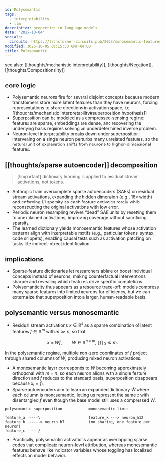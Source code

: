 ```yaml
---
id: Polysemantic
tags:
  - interpretability
  - llm
description: properties in language models.
date: "2025-10-04"
socials:
  circuits: https://transformer-circuits.pub/2023/monosemantic-features/index.html
modified: 2025-10-05 00:15:53 GMT-04:00
title: Polysemantic
---
```


see also: [[thoughts/mechanistic interpretability]], [[thoughts/Negation]], [[thoughts/Compositionality]]

## core logic

- Polysemantic neurons fire for several disjoint concepts because modern transformers store more latent features than they have neurons, forcing representations to share directions in activation space, i.e [[thoughts/mechanistic interpretability#superposition hypothesis]]
- Superposition can be modeled as a compressed-sensing regime: features are sparse, embeddings are dense, and recovering the underlying basis requires solving an underdetermined inverse problem.
- Neuron-level interpretability breaks down under superposition; intervening on a single neuron perturbs many unrelated features, so the natural unit of explanation shifts from neurons to higher-dimensional features.

## [[thoughts/sparse autoencoder]] decomposition

> [!important] dictionary learning is applied to residual stream activations, not tokens.

- Anthropic train overcomplete sparse autoencoders (SAEs) on residual stream activations, expanding the hidden dimension (e.g., 16× width) and enforcing L1 sparsity so each feature activates rarely while reconstructing the original activations with low error.
- Periodic neuron resampling revives “dead” SAE units by resetting them to unexplained activations, improving coverage without sacrificing sparsity.
- The learned dictionary yields monosemantic features whose activation patterns align with interpretable motifs (e.g., particular tokens, syntax, code snippets), enabling causal tests such as activation patching on tasks like indirect-object identification.

## implications

- Sparse-feature dictionaries let researchers ablate or boost individual concepts instead of neurons, making counterfactual interventions sharper and revealing which features drive specific completions.
- Polysemanticity thus appears as a resource trade-off: models compress many sparse features into limited neurons for efficiency, but we can externalize that superposition into a larger, human-readable basis.

## polysemantic versus monosemantic

- Residual stream activations $x \in \mathbb{R}^n$ as a sparse combination of latent features $f \in \mathbb{R}^m$ with $m \gg n$, so that

$$
x = W f, \qquad W \in \mathbb{R}^{n \times m}, \; \|f\|_0 \ll m.
$$

In the polysemantic regime, multiple non-zero coordinates of $f$ project through shared columns of $W$, producing mixed neuron activations.

- A monosemantic layer corresponds to $W$ becoming approximately orthogonal with $m = n$, so each neuron aligns with a single feature direction and $f$ reduces to the standard basis; superposition disappears because $x_i = f_i$.
- Sparse autoencoders aim to learn an expanded dictionary $\tilde{W}$ where each column is monosemantic, letting us represent the same $x$ with disentangled $\tilde{f}$ even though the base model still uses a compressed $W$.

```
polysemantic superposition            monosemantic limit

feature_a -----\                      feature_k ---> neuron_h12
feature_b ------> neuron_h7           (no sharing, one feature per neuron)
feature_c -----/
```

- Practically, polysemantic activations appear as overlapping sparse codes that complicate neuron-level attribution, whereas monosemantic features behave like indicator variables whose toggling has localized effects on model behavior.
